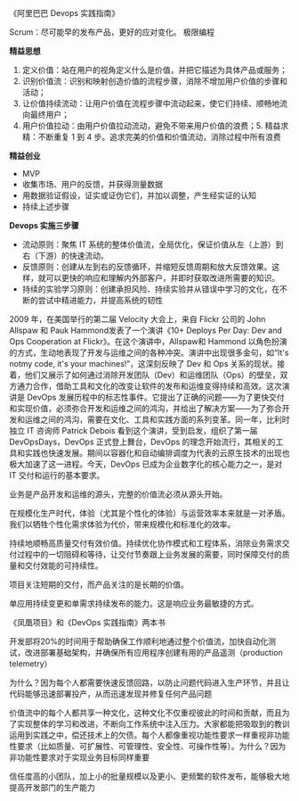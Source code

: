 

《阿里巴巴 Devops 实践指南》

Scrum：尽可能早的发布产品，更好的应对变化。
极限编程

**精益思想**
1. 定义价值：站在用户的视角定义什么是价值，并把它描述为具体产品或服务；
2. 识别价值流：识别和映射创造价值的流程步骤，消除不增加用户价值的步骤和活动；
3. 让价值持续流动：让用户价值在流程步骤中流动起来，使它们持续、顺畅地流向最终用户；
4. 用户价值拉动：由用户价值拉动流动，避免不带来用户价值的浪费；5. 精益求精：不断重复 1 到 4 步。追求完美的价值和价值流动，消除过程中所有浪费


**精益创业**

- MVP
- 收集市场、用户的反馈，并获得测量数据
- 用数据验证假设，证实或证伪它们，并加以调整，产生经实证的认知
- 持续上述步骤


**Devops 实施三步骤**

- 流动原则：聚焦 IT 系统的整体价值流，全局优化，保证价值从左（上游）到右（下游）的快速流动。
- 反馈原则：创建从左到右的反馈循环，并缩短反馈周期和放大反馈效果。这样，就可以更快的响应和理解内外部客户，并即时获取改进所需要的知识。
- 持续的实验学习原则：创建承担风险、持续实验并从错误中学习的文化，在不断的尝试中精进能力，并提高系统的韧性




2009 年，在美国举行的第二届 Velocity 大会上，来自 Flickr 公司的 John Allspaw 和 Pauk Hammond发表了一个演讲《10+ Deploys Per Day: Dev and Ops Cooperation at Flickr》。在这个演讲中，Allspaw和 Hammond 以角色扮演的方式，生动地表现了开发与运维之间的各种冲突。演讲中出现很多金句，如“It's notmy code, it's your machines!”，这深刻反映了 Dev 和 Ops 关系的现状。接着，他们又展示了如何通过消除开发团队（Dev）和运维团队（Ops）的壁垒，双方通力合作，借助工具和文化的改变让软件的发布和运维变得持续和高效。这次演讲是 DevOps 发展历程中的标志性事件。它提出了正确的问题——为了更快交付和实现价值，必须弥合开发和运维之间的鸿沟，并给出了解决方案——为了弥合开发和运维之间的鸿沟，需要在文化、工具和实践方面的系列变革。同一年，比利时独立 IT 咨询师 Patrick Debois 看到这个演讲，受到启发，组织了第一届 DevOpsDays，DevOps 正式登上舞台，DevOps 的理念开始流行，其相关的工具和实践也快速发展。期间以容器化和自动编排调度为代表的云原生技术的出现也极大加速了这一进程。今天，DevOps 已成为企业数字化的核心能力之一，是对 IT 交付和运行的基本要求。


业务是产品开发和运维的源头，完整的价值流必须从源头开始。


在规模化生产时代，体验（尤其是个性化的体验）与运营效率本来就是一对矛盾。我们以牺牲个性化需求体验为代价，带来规模化和标准化的效率。


持续地顺畅高质量交付有效价值。持续优化协作模式和工程体系，消除业务需求交付过程中的一切阻碍和等待，让交付节奏跟上业务发展的需要，同时保障交付的质量和交付效能的可持续性。

项目关注短期的交付，而产品关注的是长期的价值。

单应用持续变更和单需求持续发布的能力。这是响应业务最敏捷的方式。


 《凤凰项目》和《DevOps 实践指南》两本书


 开发部将20%的时间用于帮助确保工作顺利地通过整个价值流，加快自动化测试，改进部署基础架构，并确保所有应用程序创建有用的产品遥测（production telemetry）


为什么？因为每个人都需要快速反馈回路，以防止问题代码进入生产环节，并且让代码能够迅速部署投产，从而迅速发现并修复任何产品问题

 价值流中的每个人都共享一种文化，这种文化不仅重视彼此的时间和贡献，而且为了实现整体的学习和改进，不断向工作系统中注入压力。大家都能把吸取到的教训运用到实践之中，偿还技术上的欠债。每个人都像重视功能性要求一样重视非功能性要求（比如质量、可扩展性、可管理性、安全性、可操作性等）。为什么？因为非功能性要求对于实现业务目标同样重要
 

 信任度高的小团队，加上小的批量规模以及更小、更频繁的软件发布，能够极大地提高开发部门的生产能力